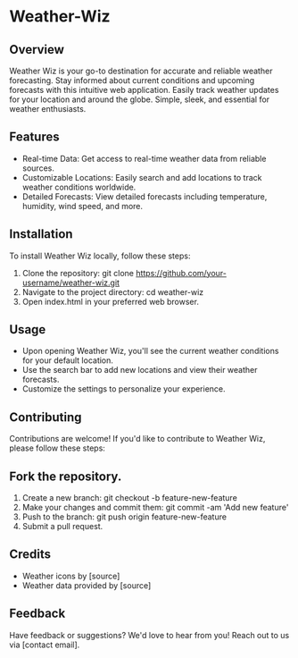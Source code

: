 # Weather-Wiz

## Overview
Weather Wiz is your go-to destination for accurate and reliable weather forecasting. Stay informed about current conditions and upcoming forecasts with this intuitive web application. Easily track weather updates for your location and around the globe. Simple, sleek, and essential for weather enthusiasts.

## Features
* Real-time Data: Get access to real-time weather data from reliable sources.
* Customizable Locations: Easily search and add locations to track weather conditions worldwide.
* Detailed Forecasts: View detailed forecasts including temperature, humidity, wind speed, and more.


## Installation
To install Weather Wiz locally, follow these steps:

1. Clone the repository: git clone https://github.com/your-username/weather-wiz.git
2. Navigate to the project directory: cd weather-wiz
3. Open index.html in your preferred web browser.

## Usage
* Upon opening Weather Wiz, you'll see the current weather conditions for your default location.
* Use the search bar to add new locations and view their weather forecasts.
* Customize the settings to personalize your experience.


## Contributing
Contributions are welcome! If you'd like to contribute to Weather Wiz, please follow these steps:

## Fork the repository.
1. Create a new branch: git checkout -b feature-new-feature
2. Make your changes and commit them: git commit -am 'Add new feature'
3. Push to the branch: git push origin feature-new-feature
4. Submit a pull request.

## Credits
* Weather icons by [source]
* Weather data provided by [source]



## Feedback
Have feedback or suggestions? We'd love to hear from you! Reach out to us via [contact email].
